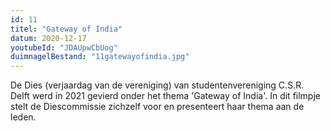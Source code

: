 ```yaml
---
id: 11
titel: "Gateway of India"
datum: 2020-12-17
youtubeId: "JDAUpwCbUog"
duimnagelBestand: "11gatewayofindia.jpg"
---
```


De Dies (verjaardag van de vereniging) van studentenvereniging C.S.R. Delft werd in 2021 gevierd onder het thema 'Gateway of India'. In dit filmpje stelt de Diescommissie zichzelf voor en presenteert haar thema aan de leden.
